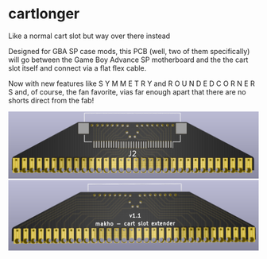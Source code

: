 # cartlonger
Like a normal cart slot but way over there instead


Designed for GBA SP case mods, this PCB (well, two of them specifically) will go between the Game Boy Advance SP motherboard and the the cart slot itself and connect via a flat flex cable. 

Now with new features like S Y M M E T R Y and R O U N D E D C O R N E R S and, of course, the fan favorite, vias far enough apart that there are no shorts direct from the fab!

![front](front.png)
![back](back.png)

